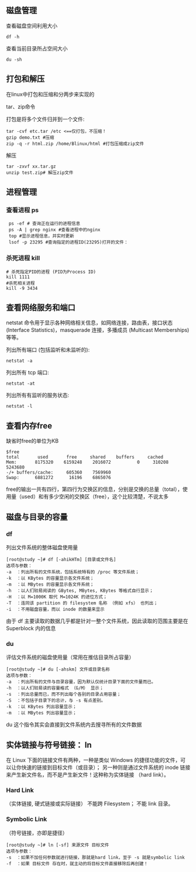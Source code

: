 ## 磁盘管理

查看磁盘空间利用大小

```
df -h
```

查看当前目录所占空间大小

```
du -sh
```

## 打包和解压

在linux中打包和压缩和分两步来实现的

tar、zip命令

打包是将多个文件归并到一个文件:

```shell
tar -cvf etc.tar /etc <==仅打包，不压缩！
gzip demo.txt #压缩
zip -q -r html.zip /home/Blinux/html #打包压缩成zip文件
```

解压

```shell
tar -zxvf xx.tar.gz
unzip test.zip# 解压zip文件
```

## 进程管理

### 查看进程 ps

```shell
 ps -ef	# 查询正在运行的进程信息
 ps -A | grep nginx #查看进程中的nginx
 top #显示进程信息，并实时更新
 lsof -p 23295 #查询指定的进程ID(23295)打开的文件：
```

### 杀死进程 kill

```shell
# 杀死指定PID的进程 (PID为Process ID)
kill 1111
#杀死相关进程
kill -9 3434
```

## 查看网络服务和端口

netstat 命令用于显示各种网络相关信息，如网络连接，路由表，接口状态 (Interface Statistics)，masquerade 连接，多播成员 (Multicast Memberships) 等等。

列出所有端口 (包括监听和未监听的):

```
netstat -a

```

列出所有 tcp 端口:

```
netstat -at

```

列出所有有监听的服务状态:

```
netstat -l
```

## 查看内存free

缺省时free的单位为KB

```shell
$free
total       used       free     shared    buffers     cached
Mem:       8175320    6159248    2016072          0     310208    5243680
-/+ buffers/cache:     605360    7569960
Swap:      6881272      16196    6865076
```

free的输出一共有四行，第四行为交换区的信息，分别是交换的总量（total），使用量（used）和有多少空闲的交换区（free），这个比较清楚，不说太多

## 磁盘与目录的容量
### df
列出文件系统的整体磁盘使用量

    [root@study ~]# df [-ahikHTm] [目录或文件名]
    选项与参数：
    -a  ：列出所有的文件系统，包括系统特有的 /proc 等文件系统；
    -k  ：以 KBytes 的容量显示各文件系统；
    -m  ：以 MBytes 的容量显示各文件系统；
    -h  ：以人们较易阅读的 GBytes, MBytes, KBytes 等格式自行显示；
    -H  ：以 M=1000K 取代 M=1024K 的进位方式；
    -T  ：连同该 partition 的 filesystem 名称 （例如 xfs） 也列出；
    -i  ：不用磁盘容量，而以 inode 的数量来显示 
    
由于 df 主要读取的数据几乎都是针对一整个文件系统，因此读取的范围主要是在 Superblock 内的信息
### du
评估文件系统的磁盘使用量（常用在推估目录所占容量）

    [root@study ~]# du [-ahskm] 文件或目录名称
    选项与参数：
    -a  ：列出所有的文件与目录容量，因为默认仅统计目录下面的文件量而已。
    -h  ：以人们较易读的容量格式 （G/M） 显示；
    -s  ：列出总量而已，而不列出每个各别的目录占用容量；
    -S  ：不包括子目录下的总计，与 -s 有点差别。
    -k  ：以 KBytes 列出容量显示；
    -m  ：以 MBytes 列出容量显示；

du 这个指令其实会直接到文件系统内去搜寻所有的文件数据
## 实体链接与符号链接： ln

在 Linux 下面的链接文件有两种，一种是类似 Windows 的捷径功能的文件，可以让你快速的链接到目标文件（或目录）； 另一种则是通过文件系统的 inode 链接来产生新文件名，而不是产生新文件！这种称为实体链接 （hard link）。 

### Hard Link
（实体链接, 硬式链接或实际链接）
不能跨 Filesystem；
不能 link 目录。
### Symbolic Link 
（符号链接，亦即是捷径）

    [root@study ~]# ln [-sf] 来源文件 目标文件
    选项与参数：
    -s  ：如果不加任何参数就进行链接，那就是hard link，至于 -s 就是symbolic link
    -f  ：如果 目标文件 存在时，就主动的将目标文件直接移除后再创建！
